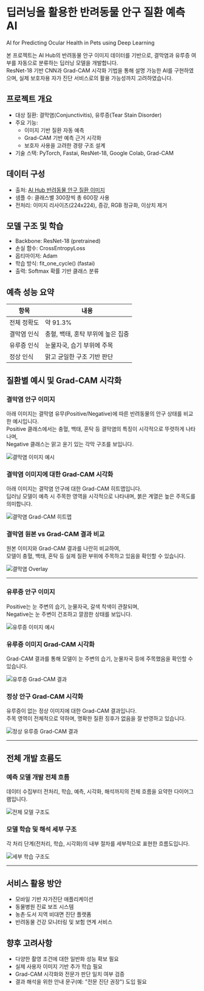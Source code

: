 # 딥러닝을 활용한 반려동물 안구 질환 예측 AI
AI for Predicting Ocular Health in Pets using Deep Learning

본 프로젝트는 AI Hub의 반려동물 안구 이미지 데이터를 기반으로, 결막염과 유루증 여부를 자동으로 분류하는 딥러닝 모델을 개발합니다.  
ResNet-18 기반 CNN과 Grad-CAM 시각화 기법을 통해 설명 가능한 AI를 구현하였으며, 실제 보호자용 자가 진단 서비스로의 활용 가능성까지 고려하였습니다.

## 프로젝트 개요

- 대상 질환: 결막염(Conjunctivitis), 유루증(Tear Stain Disorder)
- 주요 기능:
  - 이미지 기반 질환 자동 예측
  - Grad-CAM 기반 예측 근거 시각화
  - 보호자 사용을 고려한 경량 구조 설계
- 기술 스택: PyTorch, Fastai, ResNet-18, Google Colab, Grad-CAM

## 데이터 구성

- 출처: [AI Hub 반려동물 안구 질환 이미지](https://www.aihub.or.kr/aihubdata/data/view.do?dataSetSn=562)
- 샘플 수: 클래스별 300장씩 총 600장 사용
- 전처리: 이미지 리사이즈(224x224), 증강, RGB 정규화, 이상치 제거

## 모델 구조 및 학습

- Backbone: ResNet-18 (pretrained)
- 손실 함수: CrossEntropyLoss
- 옵티마이저: Adam
- 학습 방식: fit_one_cycle() (fastai)
- 출력: Softmax 확률 기반 클래스 분류

## 예측 성능 요약

| 항목         | 내용                              |
|--------------|-----------------------------------|
| 전체 정확도   | 약 91.3%                          |
| 결막염 인식   | 충혈, 백태, 혼탁 부위에 높은 집중 |
| 유루증 인식   | 눈물자국, 습기 부위에 주목       |
| 정상 인식     | 맑고 균일한 구조 기반 판단        |

## 질환별 예시 및 Grad-CAM 시각화

### 결막염 안구 이미지

아래 이미지는 결막염 유무(Positive/Negative)에 따른 반려동물의 안구 상태를 비교한 예시입니다.  
Positive 클래스에서는 충혈, 백태, 혼탁 등 결막염의 특징이 시각적으로 뚜렷하게 나타나며,  
Negative 클래스는 맑고 윤기 있는 각막 구조를 보입니다.

![결막염 이미지 예시](https://github.com/eunju429/pet-ocular-disease-ai/blob/main/sample-eyes.png?raw=true)

### 결막염 이미지에 대한 Grad-CAM 시각화

아래 이미지는 결막염 안구에 대한 Grad-CAM 히트맵입니다.  
딥러닝 모델이 예측 시 주목한 영역을 시각적으로 나타내며, 붉은 계열은 높은 주목도를 의미합니다.

![결막염 Grad-CAM 히트맵](https://github.com/eunju429/pet-ocular-disease-ai/blob/main/heatmap.png?raw=true)

### 결막염 원본 vs Grad-CAM 결과 비교

원본 이미지와 Grad-CAM 결과를 나란히 비교하여,  
모델이 충혈, 백태, 혼탁 등 실제 질환 부위에 주목하고 있음을 확인할 수 있습니다.

![결막염 Overlay](https://github.com/eunju429/pet-ocular-disease-ai/blob/main/Grad-CAM1.png?raw=true)

---

### 유루증 안구 이미지

Positive는 눈 주변의 습기, 눈물자국, 갈색 착색이 관찰되며,  
Negative는 눈 주변이 건조하고 깔끔한 상태를 보입니다.

![유루증 이미지 예시](https://github.com/eunju429/pet-ocular-disease-ai/blob/main/sample-eyes1.png?raw=true)

### 유루증 이미지 Grad-CAM 시각화

Grad-CAM 결과를 통해 모델이 눈 주변의 습기, 눈물자국 등에 주목했음을 확인할 수 있습니다.

![유루증 Grad-CAM 결과](https://github.com/eunju429/pet-ocular-disease-ai/blob/main/Grad-CAM3.png?raw=true)

### 정상 안구 Grad-CAM 시각화

유루증이 없는 정상 이미지에 대한 Grad-CAM 결과입니다.  
주목 영역이 전체적으로 약하며, 명확한 질환 징후가 없음을 잘 반영하고 있습니다.

![정상 유루증 Grad-CAM 결과](https://github.com/eunju429/pet-ocular-disease-ai/blob/main/Grad-CAM2.png?raw=true)

---

## 전체 개발 흐름도

### 예측 모델 개발 전체 흐름

데이터 수집부터 전처리, 학습, 예측, 시각화, 해석까지의 전체 흐름을 요약한 다이어그램입니다.

![전체 모델 구조도](https://github.com/eunju429/pet-ocular-disease-ai/blob/main/flowchart.png?raw=true)

### 모델 학습 및 해석 세부 구조

각 처리 단계(전처리, 학습, 시각화)의 내부 절차를 세부적으로 표현한 흐름도입니다.

![세부 학습 구조도](https://github.com/eunju429/pet-ocular-disease-ai/blob/main/flowchart2.png?raw=true)

---

## 서비스 활용 방안

- 모바일 기반 자가진단 애플리케이션
- 동물병원 진료 보조 시스템
- 농촌·도서 지역 비대면 진단 플랫폼
- 반려동물 건강 모니터링 및 보험 연계 서비스

## 향후 고려사항

- 다양한 촬영 조건에 대한 일반화 성능 확보 필요
- 실제 사용자 이미지 기반 추가 학습 필요
- Grad-CAM 시각화와 전문가 판단 일치 여부 검증
- 결과 해석을 위한 안내 문구(예: "전문 진단 권장") 도입 필요
